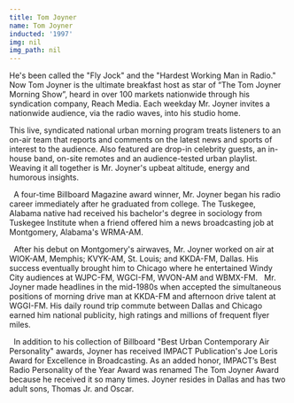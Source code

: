 ```yaml
---
title: Tom Joyner
name: Tom Joyner
inducted: '1997'
img: nil
img_path: nil
---
```


He's been called the "Fly Jock" and the "Hardest Working Man in Radio." Now Tom Joyner is the ultimate breakfast host as star of “The Tom Joyner Morning Show”, heard in over 100 markets nationwide through his syndication company, Reach Media. Each weekday Mr. Joyner invites a nationwide audience, via the radio waves, into his studio home.   

This live, syndicated national urban morning program treats listeners to an on-air team that reports and comments on the latest news and sports of interest to the audience. Also featured are drop-in celebrity guests, an in-house band, on-site remotes and an audience-tested urban playlist. Weaving it all together is Mr. Joyner's upbeat altitude, energy and humorous insights.

  A four-time Billboard Magazine award winner, Mr. Joyner began his radio career immediately after he graduated from college. The Tuskegee, Alabama native had received his bachelor's degree in sociology from Tuskegee Institute when a friend offered him a news broadcasting job at Montgomery, Alabama's WRMA-AM.

  After his debut on Montgomery's airwaves, Mr. Joyner worked on air at WIOK-AM, Memphis; KVYK-AM, St. Louis; and KKDA-FM, Dallas. His success eventually brought him to Chicago where he entertained Windy City audiences at WJPC-FM, WGCI-FM, WVON-AM and WBMX-FM.   Mr. Joyner made headlines in the mid-1980s when accepted the simultaneous positions of morning drive man at KKDA-FM and afternoon drive talent at WGGI-FM. His daily round trip commute between Dallas and Chicago earned him national publicity, high ratings and millions of frequent flyer miles.

  In addition to his collection of Billboard "Best Urban Contemporary Air Personality" awards, Joyner has received IMPACT Publication's Joe Loris Award for Excellence in Broadcasting. As an added honor, IMPACT’s Best Radio Personality of the Year Award was renamed The Tom Joyner Award because he received it so many times. Joyner resides in Dallas and has two adult sons, Thomas Jr. and Oscar. 
